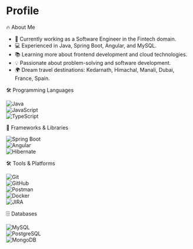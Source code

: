 # Profile
 🔥 About Me  
- 💼 Currently working as a Software Engineer in the Fintech domain.  
- 💻 Experienced in Java, Spring Boot, Angular, and MySQL.  
- 📚 Learning more about frontend development and cloud technologies.  
- 💡 Passionate about problem-solving and software development.  
- 🌍 Dream travel destinations: Kedarnath, Himachal, Manali, Dubai, France, Spain.  

🛠 Programming Languages

![Java](https://img.shields.io/badge/Java-ED8B00?style=for-the-badge&logo=java&logoColor=white)  
![JavaScript](https://img.shields.io/badge/JavaScript-F7DF1E?style=for-the-badge&logo=javascript&logoColor=black)  
![TypeScript](https://img.shields.io/badge/TypeScript-007ACC?style=for-the-badge&logo=typescript&logoColor=white)  

🧩 Frameworks & Libraries

![Spring Boot](https://img.shields.io/badge/Spring%20Boot-6DB33F?style=for-the-badge&logo=spring-boot&logoColor=white)  
![Angular](https://img.shields.io/badge/Angular-DD0031?style=for-the-badge&logo=angular&logoColor=white)  
![Hibernate](https://img.shields.io/badge/Hibernate-59666C?style=for-the-badge&logo=hibernate&logoColor=white)  

🛠 Tools & Platforms

![Git](https://img.shields.io/badge/Git-F05032?style=for-the-badge&logo=git&logoColor=white)  
![GitHub](https://img.shields.io/badge/GitHub-181717?style=for-the-badge&logo=github&logoColor=white)  
![Postman](https://img.shields.io/badge/Postman-FF6C37?style=for-the-badge&logo=postman&logoColor=white)  
![Docker](https://img.shields.io/badge/Docker-2496ED?style=for-the-badge&logo=docker&logoColor=white)  
![JIRA](https://img.shields.io/badge/JIRA-0052CC?style=for-the-badge&logo=jira&logoColor=white)  

🗄️ Databases

![MySQL](https://img.shields.io/badge/MySQL-4479A1?style=for-the-badge&logo=mysql&logoColor=white)  
![PostgreSQL](https://img.shields.io/badge/PostgreSQL-316192?style=for-the-badge&logo=postgresql&logoColor=white)  
![MongoDB](https://img.shields.io/badge/MongoDB-47A248?style=for-the-badge&logo=mongodb&logoColor=white)  
